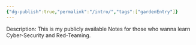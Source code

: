 ```yaml
---
{"dg-publish":true,"permalink":"/intro/","tags":["gardenEntry"]}
---
```


Description: This is my publicly available Notes for those who wanna learn Cyber-Security and Red-Teaming.